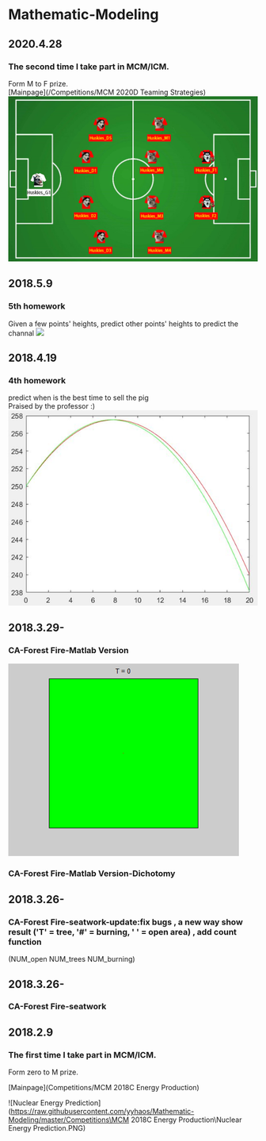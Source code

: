# Mathematic-Modeling

## 2020.4.28

### The second time I take part in MCM/ICM.  

Form M to F prize.  
[Mainpage](/Competitions/MCM 2020D  Teaming Strategies) 
![Suggest_formation](https://raw.githubusercontent.com/yyhaos/Mathematic-Modeling/master/Competitions/MCM%202020D%20%20Teaming%20Strategies/Suggest_formation.jpg)

## 2018.5.9

### 5th homework  

Given a few points' heights, predict other points' heights to predict the channal
![](https://raw.githubusercontent.com/yyhaos/Mathematic-Modeling/master/Data%20Default%20Process/Prohibition%20zone%20prediction/图1.jpg)

## 2018.4.19

### 4th homework

predict when is the best time to sell the pig  
Praised by the professor :)
![](https://raw.githubusercontent.com/yyhaos/Mathematic-Modeling/master/Sensitivity%20Analysis/Feed%20the%20Sheep/最小增重率图.JPG)

## 2018.3.29-
### CA-Forest Fire-Matlab Version
![](https://raw.githubusercontent.com/yyhaos/Mathematic-Modeling/master/Cellular%20Automata/Forest%20Fire/test.gif)
### CA-Forest Fire-Matlab Version-Dichotomy
## 2018.3.26-
### CA-Forest Fire-seatwork-update:fix bugs , a new way show result ('T' = tree, '#' = burning, ' ' = open area) , add count function 
(NUM_open NUM_trees   NUM_burning)
## 2018.3.26-
### CA-Forest Fire-seatwork
## 2018.2.9

### The first time I take part in MCM/ICM.  

Form zero to M prize.  

[Mainpage](Competitions/MCM 2018C  Energy Production)  

![Nuclear Energy Prediction](https://raw.githubusercontent.com/yyhaos/Mathematic-Modeling/master/Competitions\MCM 2018C  Energy Production\Nuclear Energy Prediction.PNG)
